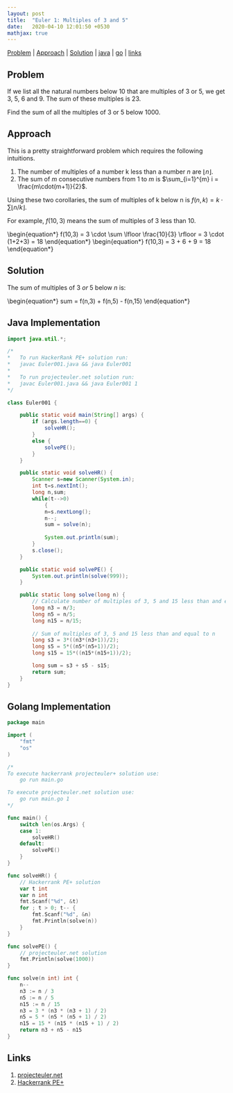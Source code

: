 ```yaml
---
layout: post
title:  "Euler 1: Multiples of 3 and 5"
date:   2020-04-10 12:01:50 +0530
mathjax: true
---
```


[Problem](#problem) | [Approach](#approach) | [Solution](#solution) | [java](#java-implementation) | [go](#golang-implementation) | [links](#links)

## Problem

If we list all the natural numbers below 10 that are multiples of 3 or 5, we get 3, 5, 6 and 9. The sum of these multiples is 23.

Find the sum of all the multiples of 3 or 5 below 1000.

## Approach

This is a pretty straightforward problem which requires the following intuitions.

1. The number of multiples of a number k less than a number $n$ are $\lfloor n \rfloor$.
2. The sum of $m$ consecutive numbers from $1$ to $m$ is $\sum_{i=1}^{m} i = \frac{m\cdot(m+1)}{2}$.

Using these two corollaries, the sum of multiples of k below n is $f(n,k) = k \cdot \sum \lfloor n/k \rfloor$.

For example, $f(10,3)$ means the sum of multiples of $3$ less than $10$. 

<div class="math">
\begin{equation*}
  f(10,3) = 3 \cdot \sum \lfloor \frac{10}{3} \rfloor = 3 \cdot (1+2+3) = 18  
\end{equation*}
\begin{equation*}
  f(10,3) = 3 + 6 + 9 = 18  
\end{equation*}
</div>

## Solution

The sum of multiples of $3$ $or$ $5$ below $n$ is:
<div class="math">
\begin{equation*}
  sum = f(n,3) + f(n,5) - f(n,15)
\end{equation*}
</div>

## Java Implementation

```java
import java.util.*;

/*
*   To run HackerRank PE+ solution run:
*   javac Euler001.java && java Euler001
*
*   To run projecteuler.net solution run:
*   javac Euler001.java && java Euler001 1
*/

class Euler001 {

    public static void main(String[] args) {
        if (args.length==0) {
            solveHR();
        }
        else {
            solvePE();
        }
    }

    public static void solveHR() {
        Scanner s=new Scanner(System.in);
        int t=s.nextInt();
        long n,sum;
        while(t-->0)
            {
            n=s.nextLong();
            n--;
            sum = solve(n);
            
            System.out.println(sum);
        }
        s.close();
    }

    public static void solvePE() {
        System.out.println(solve(999));
    }

    public static long solve(long n) {
        // Calculate number of multiples of 3, 5 and 15 less than and equal to n
        long n3 = n/3;
        long n5 = n/5;
        long n15 = n/15;
        
        // Sum of multiples of 3, 5 and 15 less than and equal to n
        long s3 = 3*((n3*(n3+1))/2);
        long s5 = 5*((n5*(n5+1))/2);
        long s15 = 15*((n15*(n15+1))/2);

        long sum = s3 + s5 - s15;
        return sum;
    }
}
```

## Golang Implementation

```go
package main

import (
	"fmt"
	"os"
)

/*
To execute hackerrank projecteuler+ solution use:
	go run main.go

To execute projecteuler.net solution use:
	go run main.go 1
*/

func main() {
	switch len(os.Args) {
	case 1:
		solveHR()
	default:
		solvePE()
	}
}

func solveHR() {
	// Hackerrank PE+ solution
	var t int
	var n int
	fmt.Scanf("%d", &t)
	for ; t > 0; t-- {
		fmt.Scanf("%d", &n)
		fmt.Println(solve(n))
	}
}

func solvePE() {
	// projecteuler.net solution
	fmt.Println(solve(1000))
}

func solve(n int) int {
	n--
	n3 := n / 3
	n5 := n / 5
	n15 := n / 15
	n3 = 3 * (n3 * (n3 + 1) / 2)
	n5 = 5 * (n5 * (n5 + 1) / 2)
	n15 = 15 * (n15 * (n15 + 1) / 2)
	return n3 + n5 - n15
}
```

## Links
1. [projecteuler.net](https://projecteuler.net/problem=1)
2. [Hackerrank PE+](https://www.hackerrank.com/contests/projecteuler/challenges/euler001/problem)